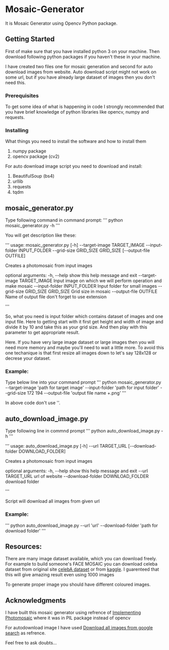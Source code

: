 # Mosaic-Generator
It is Mosaic Generator using Opencv Python package.

## Getting Started
First of make sure that you have installed python 3 on your machine. Then download following python packages if you haven't these in your machine.

I have created two files one for mosaic generation and second for auto download images from website. Auto download script might not work on some url, but if you have already large dataset of images then you don't need this.

### Prerequisites
To get some idea of what is happening in code I strongly recommended that you have brief knowledge of python libraries like opencv, numpy and requests.

### Installing

What things you need to install the software and how to install them
1. numpy package
2. opencv package (cv2)

For auto download image script you need to download and install:
1. BeautifulSoup (bs4)
2. urllib
3. requests
4. tqdm

## mosaic_generator.py
Type following command in command prompt:
'''
python mosaic_generator.py -h
'''

You will get description like these:

'''
usage: mosaic_generator.py [-h] --target-image TARGET_IMAGE --input-folder
                           INPUT_FOLDER --grid-size GRID_SIZE GRID_SIZE
                           [--output-file OUTFILE]

Creates a photomosaic from input images

optional arguments:
  -h, --help            show this help message and exit
  --target-image TARGET_IMAGE
                        Input image on which we will perform operation and
                        make mosaic
  --input-folder INPUT_FOLDER
                        Input folder for small images
  --grid-size GRID_SIZE GRID_SIZE
                        Grid size in mosaic
  --output-file OUTFILE
                        Name of output file don't forget to use extension

'''

So, what you need is input folder which contains dataset of images and one input file.
Here to getting start with it first get height and width of image and divide it by 10 and
take this as your grid size. And then play with this parameter to get appropriate result.

Here. If you have very large image dataset or large images then you will need more memory and
maybe you'll need to wait a little more. To avoid this one techanique is that first resize all images 
down to let's say 128x128 or decrese your dataset.

### Example:
Type below line into your command prompt
'''
python mosaic_generator.py --target-image 'path for target image' --input-folder 'path for input folder' --grid-size 172 194 --output-file 'output file name +.png' 
'''

In above code don't use ''.

## auto_download_image.py
Type following line in commnd prompt
'''
python auto_download_image.py -h
'''


'''
usage: auto_download_image.py [-h] --url TARGET_URL
                              [--download-folder DOWNLOAD_FOLDER]

Creates a photomosaic from input images

optional arguments:
  -h, --help            show this help message and exit
  --url TARGET_URL      url of website
  --download-folder DOWNLOAD_FOLDER
                        download folder

'''

Script will download all images from given url

### Example:

'''
python  auto_download_image.py --url 'url' --download-folder 'path for download folder'
'''

## Resources:
There are many image dataset available, which you can download freely.
For example to build someone's FACE MOSAIC you can download celeba dataset from original site
[celebA dataset](http://mmlab.ie.cuhk.edu.hk/projects/CelebA.html) or from
[kaggle](https://www.kaggle.com/jessicali9530/celeba-dataset). I guarenteed that this will give amazing result even using 1000 images

To generate proper image you should have different coloured images.


## Acknowledgments
I have built this mosaic generator using refrence of
[Implementing Photomosaic](https://www.geeksforgeeks.org/implementing-photomosaics/)
where it was in PIL package instead of opencv

For autodownload image I have used 
[Download all images from google search](https://www.thepythoncode.com/article/download-web-page-images-python)
as refrence.


Feel free to ask doubts...




